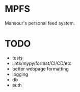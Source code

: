 # MPFS
Mansour's personal feed system.

# TODO
* tests
* lints/mypy/format/CI/CD/etc
* better webpage formatting
* logging
* db
* auth
